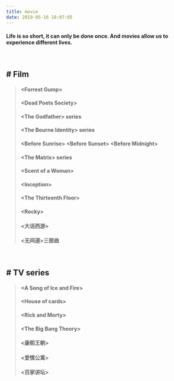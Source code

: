 ```yaml
---
title: movie
date: 2019-05-16 18:07:05
---
```


#### Life is so short, it can only be done once. And movies allow us to experience different lives.

</br>

## # Film

>  #### \<Forrest Gump\>
>  #### \<Dead Poets Society\>
>  #### \<The Godfather\> series
>  #### \<The Bourne Identity\> series
>  #### \<Before Sunrise\> \<Before Sunset\> \<Before Midnight\>
>  #### \<The Matrix\> series
>  #### \<Scent of a Woman\>
>  #### \<Inception\>
>  #### \<The Thirteenth Floor\>
>  #### \<Rocky\>
>  #### <大话西游>
>  #### <无间道>三部曲

</br>

## # TV series
>  #### \<A Song of Ice and Fire\>
>  #### \<House of cards\>
>  #### \<Rick and Morty\>
>  #### \<The Big Bang Theory\>
>  #### <康熙王朝>
>  #### <爱情公寓>
>  #### <百家讲坛>